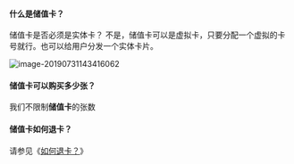 #### 什么是储值卡？

储值卡是否必须是实体卡？
不是，储值卡可以是虚拟卡，只要分配一个虚拟的卡号就行。也可以给用户分发一个实体卡片。

![image-20190731143416062](/Users/mifeng/work/alisports/AlanHelpDoc/docs/assets/studio/image-20190731143416062.png)

#### 储值卡可以购买多少张？

我们不限制**储值卡**的张数

#### 储值卡如何退卡？

请参见《[如何退卡？]()》